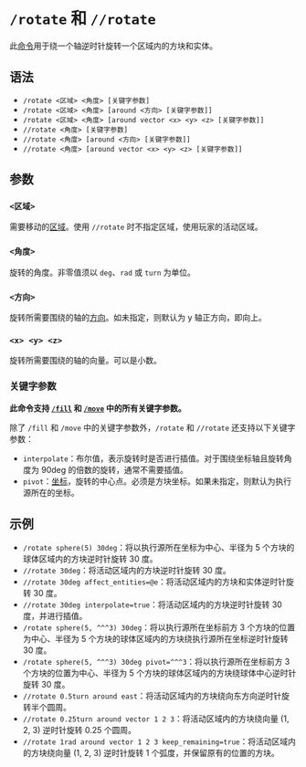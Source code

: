 # `/rotate` 和 `//rotate`

此[命令](../zh.md)用于绕一个轴逆时针旋转一个区域内的方块和实体。

## 语法

- `/rotate <区域> <角度> [关键字参数]`
- `/rotate <区域> <角度> [around <方向> [关键字参数]]`
- `/rotate <区域> <角度> [around vector <x> <y> <z> [关键字参数]]`
- `//rotate <角度> [关键字参数]`
- `//rotate <角度> [around <方向> [关键字参数]]`
- `//rotate <角度> [around vector <x> <y> <z> [关键字参数]]`

## 参数

### `<区域>`

需要移动的[区域](/documents/arguments/region/zh.md)。使用 `//rotate` 时不指定区域，使用玩家的活动区域。

### `<角度>`

旋转的角度。非零值须以 `deg`、`rad` 或 `turn` 为单位。

### `<方向>`

旋转所需要围绕的轴的[方向](/documents/arguments/direction/zh.md)。如未指定，则默认为 y 轴正方向，即向上。

### `<x> <y> <z>`

旋转所需要围绕的轴的向量。可以是小数。

### 关键字参数

**此命令支持 [`/fill`](../fill/zh.md) 和 [`/move`](../move/zh.md) 中的所有关键字参数。**

除了 `/fill` 和 `/move` 中的关键字参数外，`/rotate` 和 `//rotate` 还支持以下关键字参数：

- `interpolate`：布尔值，表示旋转时是否进行插值。对于围绕坐标轴且旋转角度为 90deg 的倍数的旋转，通常不需要插值。
- `pivot`：[坐标](/documents/arguments/pos/zh.md)，旋转的中心点。必须是方块坐标。如果未指定，则默认为执行源所在的坐标。

## 示例

- `/rotate sphere(5) 30deg`：将以执行源所在坐标为中心、半径为 5 个方块的球体区域内的方块逆时针旋转 30 度。
- `//rotate 30deg`：将活动区域内的方块逆时针旋转 30 度。
- `//rotate 30deg affect_entities=@e`：将活动区域内的方块和实体逆时针旋转 30 度。
- `//rotate 30deg interpolate=true`：将活动区域内的方块逆时针旋转 30 度，并进行插值。
- `/rotate sphere(5, ^^^3) 30deg`：将以执行源所在坐标前方 3 个方块的位置为中心、半径为 5 个方块的球体区域内的方块绕执行源所在坐标逆时针旋转 30 度。
- `/rotate sphere(5, ^^^3) 30deg pivot=^^^3`：将以执行源所在坐标前方 3 个方块的位置为中心、半径为 5 个方块的球体区域内的方块绕球体中心逆时针旋转 30 度。
- `//rotate 0.5turn around east`：将活动区域内的方块绕向东方向逆时针旋转半个圆周。
- `//rotate 0.25turn around vector 1 2 3`：将活动区域内的方块绕向量 (1, 2, 3) 逆时针旋转 0.25 个圆周。
- `//rotate 1rad around vector 1 2 3 keep_remaining=true`：将活动区域内的方块绕向量 (1, 2, 3) 逆时针旋转 1 个弧度，并保留原有的位置的方块。